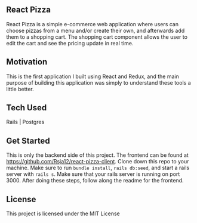 **React Pizza**
---------
React Pizza is a simple e-commerce web application where users can choose pizzas from a menu and/or create their own, and afterwards add them to a shopping cart. The shopping cart component allows the user to edit the cart and see the pricing update in real time.

**Motivation**
---------
This is the first application I built using React and Redux, and the main purpose of building this application was simply to understand these tools a little better.

**Tech Used**
---------
Rails | Postgres

**Get Started**
---------
This is only the backend side of this project. The frontend can be found at https://github.com/Rsja12/react-pizza-client. Clone down this repo to your machine. Make sure to run `bundle install`, `rails db:seed`, and start a rails server with `rails s`. Make sure that your rails server is running on port 3000. After doing these steps, follow along the readme for the frontend.

**License**
---------
This project is licensed under the MIT License
